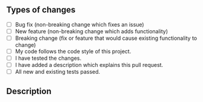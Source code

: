 ## Types of changes
<!--- What types of changes does your code introduce? Put an `x` in all the boxes that apply: -->
- [ ] Bug fix (non-breaking change which fixes an issue)
- [ ] New feature (non-breaking change which adds functionality)
- [ ] Breaking change (fix or feature that would cause existing functionality to change)
- [ ] My code follows the code style of this project.
- [ ] I have tested the changes.
- [ ] I have added a description which explains this pull request.
- [ ] All new and existing tests passed.

## Description
<!--- What types of changes does your code introduce? Write a detailed description: -->
